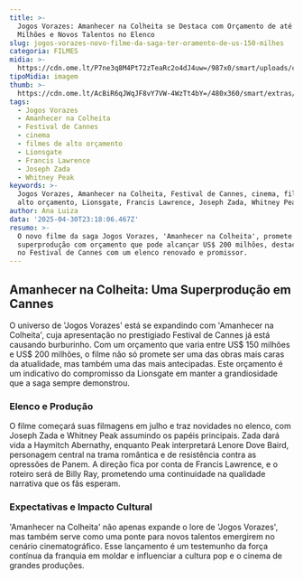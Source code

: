 ```yaml
---
title: >-
  Jogos Vorazes: Amanhecer na Colheita se Destaca com Orçamento de até US$ 200
  Milhões e Novos Talentos no Elenco
slug: jogos-vorazes-novo-filme-da-saga-ter-oramento-de-us-150-milhes
categoria: FILMES
midia: >-
  https://cdn.ome.lt/P7ne3q8M4Pt72zTeaRc2o4dJ4uw=/987x0/smart/uploads/conteudo/fotos/Design_sem_nome_-_2025-04-30T200636.562.png
tipoMidia: imagem
thumb: >-
  https://cdn.ome.lt/AcBiR6qJWqJF8vY7VW-4WzTt4bY=/480x360/smart/extras/conteudos/Design_sem_nome_-_2025-04-30T200636.562.png
tags:
  - Jogos Vorazes
  - Amanhecer na Colheita
  - Festival de Cannes
  - cinema
  - filmes de alto orçamento
  - Lionsgate
  - Francis Lawrence
  - Joseph Zada
  - Whitney Peak
keywords: >-
  Jogos Vorazes, Amanhecer na Colheita, Festival de Cannes, cinema, filmes de
  alto orçamento, Lionsgate, Francis Lawrence, Joseph Zada, Whitney Peak
author: Ana Luiza
data: '2025-04-30T23:18:06.467Z'
resumo: >-
  O novo filme da saga Jogos Vorazes, 'Amanhecer na Colheita', promete ser uma
  superprodução com orçamento que pode alcançar US$ 200 milhões, destacando-se
  no Festival de Cannes com um elenco renovado e promissor.
---
```


## Amanhecer na Colheita: Uma Superprodução em Cannes

O universo de 'Jogos Vorazes' está se expandindo com 'Amanhecer na Colheita', cuja apresentação no prestigiado Festival de Cannes já está causando burburinho. Com um orçamento que varia entre US$ 150 milhões e US$ 200 milhões, o filme não só promete ser uma das obras mais caras da atualidade, mas também uma das mais antecipadas. Este orçamento é um indicativo do compromisso da Lionsgate em manter a grandiosidade que a saga sempre demonstrou.

### Elenco e Produção

O filme começará suas filmagens em julho e traz novidades no elenco, com Joseph Zada e Whitney Peak assumindo os papéis principais. Zada dará vida a Haymitch Abernathy, enquanto Peak interpretará Lenore Dove Baird, personagem central na trama romântica e de resistência contra as opressões de Panem. A direção fica por conta de Francis Lawrence, e o roteiro será de Billy Ray, prometendo uma continuidade na qualidade narrativa que os fãs esperam.

### Expectativas e Impacto Cultural

'Amanhecer na Colheita' não apenas expande o lore de 'Jogos Vorazes', mas também serve como uma ponte para novos talentos emergirem no cenário cinematográfico. Esse lançamento é um testemunho da força contínua da franquia em moldar e influenciar a cultura pop e o cinema de grandes produções.
